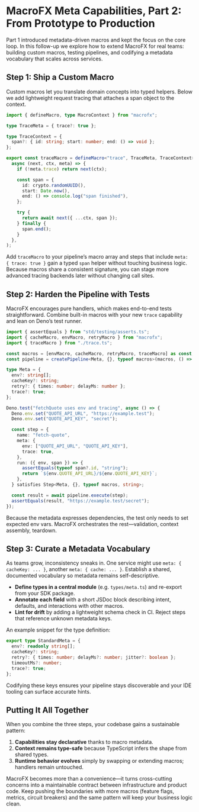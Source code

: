 # MacroFX Meta Capabilities, Part 2: From Prototype to Production

Part 1 introduced metadata-driven macros and kept the focus on the core loop. In this follow-up we explore how to extend MacroFX for real teams: building custom macros, testing pipelines, and codifying a metadata vocabulary that scales across services.

## Step 1: Ship a Custom Macro

Custom macros let you translate domain concepts into typed helpers. Below we add lightweight request tracing that attaches a span object to the context.

```ts
import { defineMacro, type MacroContext } from "macrofx";

type TraceMeta = { trace?: true };

type TraceContext = {
  span?: { id: string; start: number; end: () => void };
};

export const traceMacro = defineMacro<"trace", TraceMeta, TraceContext>(
  async (next, ctx, meta) => {
    if (!meta.trace) return next(ctx);

    const span = {
      id: crypto.randomUUID(),
      start: Date.now(),
      end: () => console.log("span finished"),
    };

    try {
      return await next({ ...ctx, span });
    } finally {
      span.end();
    }
  },
);
```

Add `traceMacro` to your pipeline’s macro array and steps that include `meta: { trace: true }` gain a typed `span` helper without touching business logic. Because macros share a consistent signature, you can stage more advanced tracing backends later without changing call sites.

## Step 2: Harden the Pipeline with Tests

MacroFX encourages pure handlers, which makes end-to-end tests straightforward. Combine built-in macros with your new `trace` capability and lean on Deno’s test runner.

```ts
import { assertEquals } from "std/testing/asserts.ts";
import { cacheMacro, envMacro, retryMacro } from "macrofx";
import { traceMacro } from "./trace.ts";

const macros = [envMacro, cacheMacro, retryMacro, traceMacro] as const;
const pipeline = createPipeline<Meta, {}, typeof macros>(macros, () => ({}));

type Meta = {
  env?: string[];
  cacheKey?: string;
  retry?: { times: number; delayMs: number };
  trace?: true;
};

Deno.test("fetchQuote uses env and tracing", async () => {
  Deno.env.set("QUOTE_API_URL", "https://example.test");
  Deno.env.set("QUOTE_API_KEY", "secret");

  const step = {
    name: "fetch-quote",
    meta: {
      env: ["QUOTE_API_URL", "QUOTE_API_KEY"],
      trace: true,
    },
    run: ({ env, span }) => {
      assertEquals(typeof span?.id, "string");
      return `${env.QUOTE_API_URL}/${env.QUOTE_API_KEY}`;
    },
  } satisfies Step<Meta, {}, typeof macros, string>;

  const result = await pipeline.execute(step);
  assertEquals(result, "https://example.test/secret");
});
```

Because the metadata expresses dependencies, the test only needs to set expected env vars. MacroFX orchestrates the rest—validation, context assembly, teardown.

## Step 3: Curate a Metadata Vocabulary

As teams grow, inconsistency sneaks in. One service might use `meta: { cacheKey: ... }`, another `meta: { cache: ... }`. Establish a shared, documented vocabulary so metadata remains self-descriptive.

- **Define types in a central module** (e.g. `types/meta.ts`) and re-export from your SDK package.
- **Annotate each field** with a short JSDoc block describing intent, defaults, and interactions with other macros.
- **Lint for drift** by adding a lightweight schema check in CI. Reject steps that reference unknown metadata keys.

An example snippet for the type definition:

```ts
export type StandardMeta = {
  env?: readonly string[];
  cacheKey?: string;
  retry?: { times: number; delayMs?: number; jitter?: boolean };
  timeoutMs?: number;
  trace?: true;
};
```

Codifying these keys ensures your pipeline stays discoverable and your IDE tooling can surface accurate hints.

## Putting It All Together

When you combine the three steps, your codebase gains a sustainable pattern:

1. **Capabilities stay declarative** thanks to macro metadata.
2. **Context remains type-safe** because TypeScript infers the shape from shared types.
3. **Runtime behavior evolves** simply by swapping or extending macros; handlers remain untouched.

MacroFX becomes more than a convenience—it turns cross-cutting concerns into a maintainable contract between infrastructure and product code. Keep pushing the boundaries with more macros (feature flags, metrics, circuit breakers) and the same pattern will keep your business logic clean.

